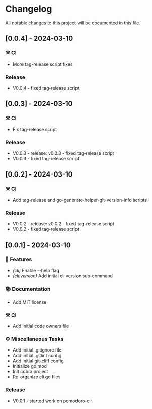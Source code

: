 # Changelog

All notable changes to this project will be documented in this file.

## [0.0.4] - 2024-03-10

### ⚒  CI

- More tag-release script fixes

### Release

- V0.0.4 - fixed tag-release script

## [0.0.3] - 2024-03-10

### ⚒  CI

- Fix tag-release script

### Release

- V0.0.3 - release: v0.0.3 - fixed tag-release script
- V0.0.3 - fixed tag-release script

## [0.0.2] - 2024-03-10

### ⚒  CI

- Add tag-release and go-generate-helper-git-version-info scripts

### Release

- V0.0.2 - release: v0.0.2 - fixed tag-release script
- V0.0.2 - fixed tag-release script

## [0.0.1] - 2024-03-10

### 🚀 Features

- *(cli)* Enable --help flag
- *(cli:version)* Add initial cli version sub-command

### 📚 Documentation

- Add MIT license

### ⚒  CI

- Add initial code owners file

### ⚙️ Miscellaneous Tasks

- Add initial .gitignore file
- Add initial .gitlint config
- Add initial git-cliff config
- Initialize go.mod
- Init cobra project
- Re-organize cli go files

### Release

- V0.0.1 - started work on pomodoro-cli

<!-- generated by git-cliff -->
